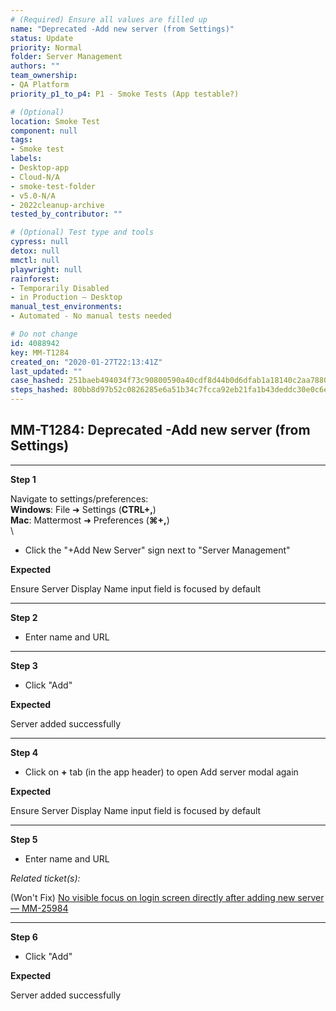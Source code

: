 ```yaml
---
# (Required) Ensure all values are filled up
name: "Deprecated -Add new server (from Settings)"
status: Update
priority: Normal
folder: Server Management
authors: ""
team_ownership: 
- QA Platform
priority_p1_to_p4: P1 - Smoke Tests (App testable?)

# (Optional)
location: Smoke Test
component: null
tags: 
- Smoke test
labels: 
- Desktop-app
- Cloud-N/A
- smoke-test-folder
- v5.0-N/A
- 2022cleanup-archive
tested_by_contributor: ""

# (Optional) Test type and tools
cypress: null
detox: null
mmctl: null
playwright: null
rainforest: 
- Temporarily Disabled
- in Production — Desktop
manual_test_environments: 
- Automated - No manual tests needed

# Do not change
id: 4088942
key: MM-T1284
created_on: "2020-01-27T22:13:41Z"
last_updated: ""
case_hashed: 251baeb494034f73c90800590a40cdf8d44b0d6dfab1a18140c2aa78804c0f691f93627aab97d6702c8a6fd0557b08c5
steps_hashed: 80bb8d97b52c0826285e6a51b34c7fcca92eb21fa1b43deddc30e0c6eab1dddc83238f6aa5d458f0939f3d87a8ba5a1c
---
```


<!-- (Auto-generated) Based on frontmatter's "key" and "name" -->

## MM-T1284: Deprecated -Add new server (from Settings)

---

**Step 1**

Navigate to settings/preferences:\
**Windows**: File ➜ Settings (**CTRL+,**)\
**Mac**: Mattermost ➜ Preferences (**⌘+,**)\
\\

- Click the "+Add New Server" sign next to "Server Management"

**Expected**

Ensure Server Display Name input field is focused by default

---

**Step 2**

- Enter name and URL

---

**Step 3**

- Click "Add"

**Expected**

Server added successfully

---

**Step 4**

- Click on **+** tab (in the app header) to open Add server modal again

**Expected**

Ensure Server Display Name input field is focused by default

---

**Step 5**

- Enter name and URL

_Related ticket(s):_

(Won't Fix) [No visible focus on login screen directly after adding new server — MM-25984](https://mattermost.atlassian.net/browse/MM-25984)

---

**Step 6**

- Click "Add"

**Expected**

Server added successfully
